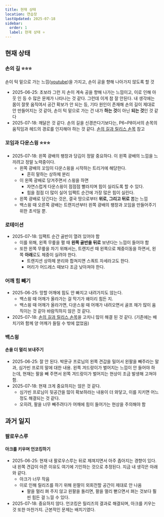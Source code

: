 ```yaml
---
title: 현재 상태
location: 연습장
lastUpdated: 2025-07-18
sidebar:
  order: 1
  label: 현재 상태 ⭐
---
```


## 현재 상태

### 손의 길 ⭐️️️⭐️⭐️

손이 턱 밑으로 가는 느낌([youtube](https://www.youtube.com/watch?v=mFJjUQYyAbI&t=1m57s))을 가지고, 손이 공을 향해 나아가지 않도록 할 것

- 2025-06-25: 초보라 그런 지 손이 계속 공을 향해 나가는 느낌이고, 이로 인해 아웃 인 등 수 많은 문제가 나타나는 것 같다. 그런데 이게 참 잘 안된다. 내 생각에는 몸이 잘못 움직여서 공간 확보가 안 되는 등, 기타 원인이 존재해 손의 길이 제대로 안 만들어지는 것 같아, 손이 턱 밑으로 가는 건 내가 **하는 것**이 아닌 **되는 것**인 것 같다
- 2025-07-18: 깨달은 것 같다. 손의 길을 신경쓴다기보다는, P6~P8이서의 손목의 움직임과 헤드의 경로를 인지해야 하는 것 같다. [손의 길과 릴리스 손목](/swing/hand-movement) 참고

### 꼬임과 다운스윙 ⭐️⭐️⭐️

- 2025-07-18: 왼쪽 광배의 팽창과 당김이 정말 중요하다. 이 왼쪽 광배의 느낌을 느끼려고 정말 노력중이다.
  - 왼쪽 광배의 꼬임이 다운스윙을 시작하는 트리거에 해당한다.
    - 흔히 말하는 상하체 분리
  - 이 왼쪽 광배로 당겨주면서 스윙을 하면
    - 자연스럽게 다운스윙이 점점점 빨라지며 힘이 실리도록 할 수 있다.
    - 힘을 점점 더 많이 실어 임팩트 순간에 가장 많은 힘이 실린다.
  - 왼쪽 광배로 당긴다는 것은, 결국 땅으로부터 **위로, 그리고 뒤로** 뽑는 느낌
  - 백스윙 때 오른쪽 광배는 트랜지션부터 왼쪽 광배의 팽창과 꼬임을 만들어주기 위한 초석일 뿐.

### 로테이션

- 2025-07-18: 임팩트 순간 골반이 열려 있어야 함
  - 이를 위해, 왼쪽 무릎을 펼 때 **왼쪽 골반을 뒤로** 보낸다는 느낌이 들어야 함
  - 또한 왼쪽 무릎을 차기 위해서는, 트랜지션 때 왼쪽으로 체중이동을 하면서, 왼쪽 **아래**로도 체중이 실려야 한다.
    - 트랜지션 상하체 분리와 합쳐지면 스쿼트 자세라고도 한다.
    - 머리가 어드레스 때보다 조금 낮아져야 한다.

### 어깨 힘 빼기

- 2025-06-25: 망할 어깨에 힘도 안 빠지고 내려가지도 않는다.
  - 백스윙 때 어깨가 올라가는 걸 막기가 왜이리 힘든 지.
  - 백스윙 때 어깨가 올라가면, 다운스윙 때 어깨가 내려오면서 골프 채가 많이 움직이는 것 같아 바람직하지 않은 것 같다.
- 2025-07-18: [손의 길과 릴리스 손목](/swing/hand-movement)을 고치니 많이 해결 된 것 같다. (기존에는 배치기와 함께 양 어깨가 들릴 수 밖에 없었음)

### 백스윙

#### 손을 더 멀리 보내주기

- 2025-06-25: 잘 안 된다. 박문규 프로님의 왼쪽 견갑을 밀어서 왼팔을 빼주라는 말과, 심가빈 프로의 말에 대한 내용. 왼쪽 겨드랑이가 벌어지는 느낌이 안 들어야 하는데, 현재는 팔을 빼 주면서 왼쪽 겨드랑이가 벌어지는 현상이 조금 발생해 고쳐야 함.
- 2025-07-18: 현재 크게 중요하지는 않은 것 같다.
  - 심가빈 프로님이 뒷공간을 많이 확보하라는 내용이 더 와닿고, 이를 지키면 어느정도 해결되는 것 같다.
  - 오히려, 팔을 너무 빼주려다가 어깨에 힘이 들어가는 현상을 주의해야 함

## 과거 일지

### 팔로우스루

#### 아크를 키우며 언코킹하기

- 2025-06-25: 현재 내 팔로우스루는 뒤로 제껴지면서 아주 좁아지는 경향이 있다. 내 왼쪽 견갑이 아픈 이유도 여기에 기인하는 것으로 추정된다. 지금 내 생각은 아래와 같다.
  - 아크가 너무 작음
  - 이로 인해 릴리즈를 하기 위해 왼팔이 외회전할 공간이 제대로 안 나옴
    - 팔을 멀리 펴 주지 않고 왼팔을 돌리면, 팔을 멀리 뻗으면서 펴는 것보다 훨씬 힘든 걸 느낄 수 있다.
- 2025-07-18: 중요하지 않다. 언코킹은 릴리즈의 결과로 해결되며, 아크를 키우는 것 또한 마찬가지. 근본적인 문제는 배치기였다.
